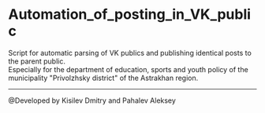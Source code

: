 # Automation_of_posting_in_VK_public
Script for automatic parsing of VK publics and publishing identical posts to the parent public.
<br>
Especially for the department of education, sports and youth policy of the municipality "Privolzhsky district" of the Astrakhan region.
<hr>
@Developed by Kisilev Dmitry and Pahalev Aleksey

